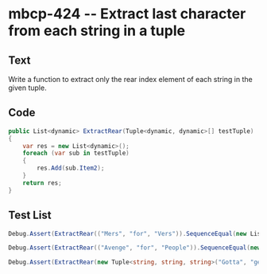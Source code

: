 # mbcp-424 -- Extract last character from each string in a tuple

## Text

Write a function to extract only the rear index element of each string in the given tuple.

## Code

```csharp
public List<dynamic> ExtractRear(Tuple<dynamic, dynamic>[] testTuple) 
{
    var res = new List<dynamic>();
    foreach (var sub in testTuple)
    {
        res.Add(sub.Item2);
    }
    return res;
}
```

## Test List

```csharp
Debug.Assert(ExtractRear(("Mers", "for", "Vers")).SequenceEqual(new List<string> { "s", "r", "s" }));
```

```csharp
Debug.Assert(ExtractRear(("Avenge", "for", "People")).SequenceEqual(new List<char> { 'e', 'r', 'e' }));
```

```csharp
Debug.Assert(ExtractRear(new Tuple<string, string, string>("Gotta", "get", "go")).SequenceEqual(new List<char> { 'a', 't', 'o' }));
```
